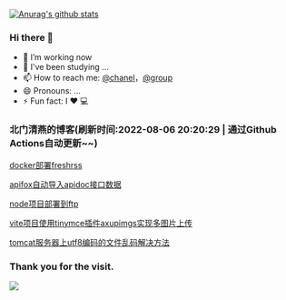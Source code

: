 [![Anurag's github stats](https://github-readme-stats.vercel.app/api?username=bmqy)](https://github.com/anuraghazra/github-readme-stats)
### Hi there 👋
- 🔭 I’m working now
- 🌱 I've been studying ...
- 📫 How to reach me: [@chanel](https://t.me/tcbmqy)，[@group](https://t.me/tgbmqy)
- 😄 Pronouns: ...
- ⚡ Fun fact:  I ❤️ 💻

<!--START_SECTION:bmqy-->

### 北门清燕的博客(刷新时间:2022-08-06 20:20:29 | 通过Github Actions自动更新~~)

[docker部署freshrss](http://hexo.bmqy.net/2648.html)

[apifox自动导入apidoc接口数据](http://hexo.bmqy.net/2645.html)

[node项目部署到ftp](http://hexo.bmqy.net/2640.html)

[vite项目使用tinymce插件axupimgs实现多图片上传](http://hexo.bmqy.net/2642.html)

[tomcat服务器上utf8编码的文件乱码解决方法](http://hexo.bmqy.net/2639.html)

<!--END_SECTION:bmqy-->

### Thank you for the visit.
![](http://profile-counter.glitch.me/bmqy/count.svg)
